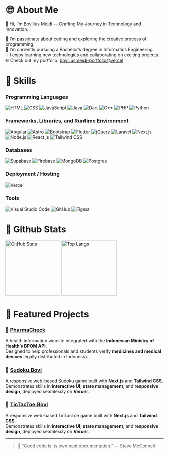 # 😎 About Me
👋 Hi, I’m Bovilius Meidi — Crafting My Journey in Technology and Innovation. <br>

👀 I’m passionate about coding and exploring the creative process of programming. <br>
🌱 I’m currently pursuing a Bachelor’s degree in Informatics Engineering. <br>
💡 I enjoy learning new technologies and collaborating on exciting projects. <br>
🌐 Check out my portfolio: [boviliusmeidi-portfolio@vercel](https://portfolio-boviliusmeidis-projects.vercel.app/)

# 🦾 Skills

### Programming Languages
<div>
  <img src="https://img.shields.io/badge/HTML-%23E34F26.svg?logo=html5&logoColor=white" alt="HTML">
  <img src="https://img.shields.io/badge/CSS-1572B6?logo=css3&logoColor=white" alt="CSS">
  <img src="https://img.shields.io/badge/JavaScript-F7DF1E?logo=javascript&logoColor=000" alt="JavaScript">
  <img src="https://img.shields.io/badge/Java-%23ED8B00.svg?logo=openjdk&logoColor=white" alt="Java">
  <img src="https://img.shields.io/badge/Dart-%230175C2.svg?logo=dart&logoColor=white" alt="Dart">
  <img src="https://img.shields.io/badge/C++-%2300599C.svg?logo=c%2B%2B&logoColor=white" alt="C++">
  <img src="https://img.shields.io/badge/PHP-%23777BB4.svg?&logo=php&logoColor=white" alt="PHP">
  <img src="https://img.shields.io/badge/Python-3776AB?logo=python&logoColor=white" alt="Python">
</div>

### Frameworks, Libraries, and Runtime Environment
<div>
  <img src="https://img.shields.io/badge/angular.js-%23E23237.svg?&logo=angularjs&logoColor=white" alt="Angular">
  <img src="https://img.shields.io/badge/Astro-BC52EE?logo=astro&logoColor=white" alt="Astro">
  <img src="https://img.shields.io/badge/Bootstrap-7952B3?logo=bootstrap&logoColor=white" alt="Bootstrap">
  <img src="https://img.shields.io/badge/Flutter-02569B?logo=flutter&logoColor=white" alt="Flutter">
  <img src="https://img.shields.io/badge/jQuery-0769AD?logo=jquery&logoColor=white" alt="jQuery">
  <img src="https://img.shields.io/badge/Laravel-%23FF2D20.svg?logo=laravel&logoColor=white" alt="Laravel">
  <img src="https://img.shields.io/badge/Next.js-000000?logo=nextdotjs&logoColor=white" alt="Next.js">
  <img src="https://img.shields.io/badge/Node.js-6DA55F?logo=node.js&logoColor=white" alt="Node.js">
  <img src="https://img.shields.io/badge/React-20232A?logo=react&logoColor=61DAFB" alt="React.js">
  <img src="https://img.shields.io/badge/Tailwind%20CSS-%2338B2AC.svg?logo=tailwind-css&logoColor=white" alt="Tailwind CSS">
</div>

### Databases
<div>
  <img src="https://img.shields.io/badge/Supabase-3FCF8E?logo=supabase&logoColor=white" alt="Supabase">
  <img src="https://img.shields.io/badge/Firebase-039BE5?logo=Firebase&logoColor=white" alt="Firebase">
  <img src="https://img.shields.io/badge/MongoDB-%234ea94b.svg?logo=mongodb&logoColor=white" alt="MongoDB">
  <img src="https://img.shields.io/badge/Postgres-%23316192.svg?logo=postgresql&logoColor=white" alt="Postgres">
</div>

### Deployment / Hosting
<div> 
  <img src="https://img.shields.io/badge/Vercel-000000?logo=vercel&logoColor=white" alt="Vercel"> 
</div>

### Tools
<div>
  <img src="https://custom-icon-badges.demolab.com/badge/Visual%20Studio%20Code-0078d7.svg?logo=vsc&logoColor=white" alt="Visual Studio Code">
  <img src="https://img.shields.io/badge/GitHub-%23121011.svg?logo=github&logoColor=white" alt="GitHub">
  <img src="https://img.shields.io/badge/Figma-F24E1E?logo=figma&logoColor=white" alt="Figma">
</div>

# 📶 Github Stats

<div>
    <img src="https://github-readme-stats.vercel.app/api?username=BoviliusMeidi&show_icons=true&theme=dark" alt="GitHub Stats" height="175">
    <img src="https://github-readme-stats.vercel.app/api/top-langs/?username=BoviliusMeidi&layout=compact&theme=dark" alt="Top Langs" height="175">
</div>

# 🎯 Featured Projects

### 💊 [PharmaCheck](https://pharma-check-wheat.vercel.app/)
A health information website integrated with the **Indonesian Ministry of Health’s BPOM API**.  
Designed to help professionals and students verify **medicines and medical devices** legally distributed in Indonesia.

### 🧩 [Sudoku.Bovi](https://sudoku-web-psi.vercel.app/)
A responsive web-based Sudoku game built with **Next.js** and **Tailwind CSS**.  
Demonstrates skills in **interactive UI**, **state management**, and **responsive design**, deployed seamlessly on **Vercel**.

### 🧩 [TicTacToe.Bovi](https://tictactoe-web-nine.vercel.app/)
A responsive web-based TicTacToe game built with **Next.js** and **Tailwind CSS**.  
Demonstrates skills in **interactive UI**, **state management**, and **responsive design**, deployed seamlessly on **Vercel**.

---

> 💬 “Good code is its own best documentation.” — Steve McConnell

<!---
BoviliusMeidi/BoviliusMeidi is a ✨ special ✨ repository because its `README.md` (this file) appears on your GitHub profile.
You can click the Preview link to take a look at your changes.
<img src="https://github-readme-streak-stats.herokuapp.com/?user=BoviliusMeidi&theme=dark&hide_border=false" alt="Top Langs" height="175">
--->
